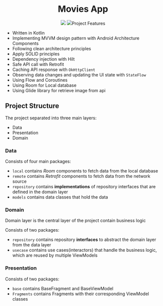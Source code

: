 <h1 align="center"> Movies App </h1>
<p align="center">
<img src="https://github.com/AbdelrahmanMahmoud95/MoviesApp/assets/31896269/8742a3ec-4d0c-4aec-a2dd-76164b58203b"/>
<img src="https://github.com/AbdelrahmanMahmoud95/MoviesApp/assets/31896269/8a2d39c4-7120-441d-a144-233f51461755/>
</p>

###  Project Features

- Written in Kotlin
- Implementing MVVM design pattern with Android Architecture Components
- Following clean architecture principles
- Apply SOLID principles  
- Dependency injection with Hilt
- Safe API call with Retrofit
- Caching API response with `OkHttpClient`
- Observing data changes and updating the UI state with `StateFlow`
- Using Flow and Coroutines
- Using Room for Local database
- Using Glide library for retrieve image from api

##  Project Structure

The project separated into three main layers:
- Data
- Presentation
- Domain

### Data

Consists of four main packages:
- `local` contains *Room* components to fetch data from the local database
- `remote` contains *Retrofit* components to fetch data from the network source
- `repository` contains **implementations** of repository interfaces that are defined in the domain layer
- `models` contains data classes that hold the data

###  Domain
Domain layer is the central layer of the project contain business logic

Consists of two packages:
- `repository` contains repository **interfaces** to abstract the domain layer from the data layer
- `usecase` contains use cases(interactors) that handle the business logic, which are reused by multiple ViewModels

###  Presentation

Consists of two packages:
- `base` contains BaseFragment and BaseViewModel 
- `Fragments` contains  Fragments with their corresponding ViewModel classes


